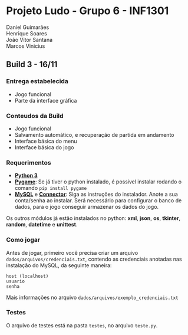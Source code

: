 # Projeto Ludo - Grupo 6 - INF1301
Daniel Guimarães    
Henrique Soares    
João Vitor Santana    
Marcos Vinicius

## Build 3 - 16/11
### Entrega estabelecida
* Jogo funcional
* Parte da interface gráfica

### Conteudos da Build
* Jogo funcional
* Salvamento automático, e recuperação de partida em andamento
* Interface básica do menu
* Interface básica do jogo

### Requerimentos
* [**Python 3**](https://python.org) 
* [**Pygame**](https://www.pygame.org/wiki/GettingStarted): Se já tiver o python instalado, é possivel instalar rodando o comando
`pip install pygame`
* [**MySQL**](https://dev.mysql.com/downloads/installer/) e [**Connector**](https://dev.mysql.com/downloads/connector/python/):
Siga as instruções do instalador. Anote a sua conta/senha ao instalar. Será necessário para configurar o banco de dados, para o jogo conseguir armazenar os dados do jogo.


Os outros módulos já estão instalados no python: **xml**, **json**, **os**, **tkinter**, **random**, **datetime** e **unittest**.

### Como jogar
Antes de jogar, primeiro você precisa criar um arquivo `dados/arquivos/credenciais.txt`, contendo as credenciais anotadas nas instalação do MySQL, da seguinte maneira:
    
    host (localhost)
    usuario
    senha

Mais informações no arquivo `dados/arquivos/exemplo_credenciais.txt`

### Testes
O arquivo de testes está na pasta `testes`, no arquivo `teste.py`.
